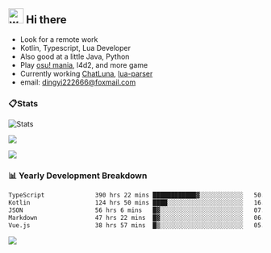 ## <img alt="wave" src="https://raw.githubusercontent.com/MartinHeinz/MartinHeinz/master/wave.gif" width="30px"> Hi there

- Look for a remote work
- Kotlin, Typescript, Lua Developer
- Also good at a little Java, Python
- Play [osu! mania](https://osu.ppy.sh/users/29808669), l4d2, and more game
- Currently working [ChatLuna](https://github.com/ChatLunaLab), [lua-parser](https://github.com/dingyi222666/lua-parser)
- email: [dingyi222666@foxmail.com](mailto:dingyi222666@foxmail.com)

### 📋Stats

![Stats](https://github-readme-stats.vercel.app/api?username=dingyi222666&show_icons=true&icon_color=47A69E&title_color=47A69E&count_private=true)    

![](https://api.githubtrends.io/user/svg/dingyi222666/langs?time_range=one_year&include_private=True&loc_metric=changed&theme=classic)

![](http://github-profile-summary-cards.vercel.app/api/cards/productive-time?username=dingyi222666&theme=nord_dark&utcOffset=8)

### 📊 Yearly Development Breakdown

<!--START_SECTION:waka-->

```txt
TypeScript              390 hrs 22 mins ████████████▓░░░░░░░░░░░░   50.44 %
Kotlin                  124 hrs 50 mins ████░░░░░░░░░░░░░░░░░░░░░   16.13 %
JSON                    56 hrs 6 mins   █▓░░░░░░░░░░░░░░░░░░░░░░░   07.25 %
Markdown                47 hrs 22 mins  █▓░░░░░░░░░░░░░░░░░░░░░░░   06.12 %
Vue.js                  38 hrs 57 mins  █▒░░░░░░░░░░░░░░░░░░░░░░░   05.03 %
```
<!--END_SECTION:waka-->

![](https://komarev.com/ghpvc/?username=dingyi222666)

